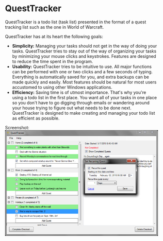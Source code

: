 # QuestTracker

QuestTracker is a todo list (task list) presented in the format of a quest tracking list such as the one in World of Warcraft.

QuestTracker has at its heart the following goals: 
* **Simplicity:** Managing your tasks should not get in the way of doing your tasks. QuestTracker tries to stay out of the way of organizing your tasks by minimizing your mouse clicks and keystrokes. Features are designed to reduce the time spent in the program. 
* **Usability:** QuestTracker tries to be intuitive to use. All major functions can be performed with one or two clicks and a few seconds of typing. Everything is automatically saved for you, and extra backups can be made quickly and easily. Most features should be natural for most users accustomed to using other Windows applications.
* **Efficiency:** Saving time is of utmost importance. That's why you're using a todo list in the first place. You want all of your tasks in one place so you don't have to go digging through emails or wandering around your house trying to figure out what needs to be done next. QuestTracker is designed to make creating and managing your todo list as efficient as possible.

Screenshot:
![](docs/Home_screenshot.png)
